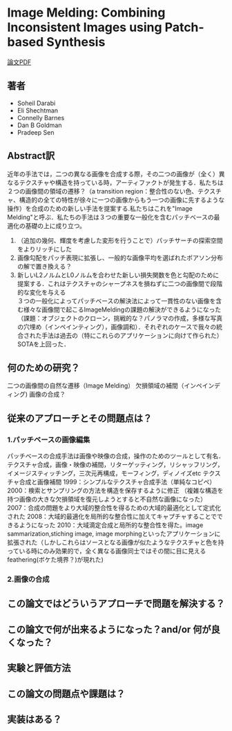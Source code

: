 # Image Melding: Combining Inconsistent Images using Patch-based Synthesis

[論文PDF](https://www.ece.ucsb.edu/~psen/melding)

## 著者
- Soheil Darabi
- Eli Shechtman
- Connelly Barnes
- Dan B Goldman
- Pradeep Sen

## Abstract訳
近年の手法では，二つの異なる画像を合成する際，その二つの画像が（全く）異なるテクスチャや構造を持っている時，アーティファクトが発生する．私たちは２つの画像間の領域の遷移？（a transition region：整合性のない色、テクスチャ、構造的の全ての特性が徐々に一つの画像からもう一つの画像に先するような操作）を合成のための新しい手法を提案する.私たちはこれを"Image Melding"と呼ぶ．私たちの手法は３つの重要な一般化を含むパッチベースの最適化の基礎の上に成り立つ。
1. （追加の幾何、輝度を考慮した変形を行うことで）パッチサーチの探索空間をよりリッチにした
2. 画像勾配をパッチ表現に拡張し、一般的な画像平均を選ばれたポアソン分布の解で置き換える？
3. 新しいL2ノルムとL0ノルムを合わせた新しい損失関数を色と勾配のために提案する．これはテクスチャのシャープネスを損ねずに二つの画像間で段階的な変化を与える  
３つの一般化によってパッチベースの解決法によって一貫性のない画像を含む様々な画像間で起こるImageMeldingの課題の解決ができるようになった（課題：オブジェクトのクローン，挑戦的な？パノラマの作成，多様な写真の穴埋め（インペインティング），画像調和）．それぞれのケースで我々の統合された手法は過去の（特にこれらのアプリケーションに向けて作られた）SOTAを上回った．


## 何のための研究？
二つの画像間の自然な遷移（Image Melding）
欠損領域の補間（インペインディング)
画像の合成？

## 従来のアプローチとその問題点は？
### 1.パッチベースの画像編集
パッチベースの合成手法は画像や映像の合成，操作のためのツールとして有名．テクスチャ合成，画像・映像の補間，リターゲッティング，リシャッフリング，イメージスティッチング，三次元再構成，モーフィング，ディノイズetc
テクスチャ合成と画像補間
1999：シンプルなテクスチャ合成手法（単純なコピペ）
2000：検索とサンプリングの方法を構造を保存するように修正
（複雑な構造を持つ画像の大きな欠損領域を復元しようとすると不自然な画像になった）
2007：合成の問題をより大域的整合性を得るための大域的最適化として定式化された
2008：大域的最適化を局所的な整合性に加えてキャプチャすることでできるようになった
2010：大域滴定合成と局所的な整合性を得た。image sammarization,stiching image, image morphingといったアプリケーションに拡張された（しかしこれらはソースとなる画像が似たようなテクスチャと色を持っている時にのみ効果的で，全く異なる画像同士ではその間に目に見えるfeathering(ボケた境界？)が現れた)






### 2.画像の合成

## この論文ではどういうアプローチで問題を解決する？


## この論文で何が出来るようになった？and/or 何が良くなった？　


## 実験と評価方法


## この論文の問題点や課題は？


## 実装はある？
